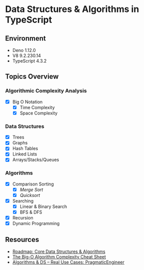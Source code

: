 # Data Structures & Algorithms in TypeScript

## Environment
- <span title="July 2021">Deno 1.12.0</span>
- V8 9.2.230.14
- TypeScript 4.3.2


## Topics Overview

### Algorithmic Complexity Analysis
- [X] Big O Notation
  - [X] Time Complexity
  - [X] Space Complexity

### Data Structures
- [X] Trees
- [X] Graphs
- [X] Hash Tables
- [X] Linked Lists
- [X] Arrays/Stacks/Queues

### Algorithms
- [X] Comparison Sorting
  - [X] *Merge Sort*
  - [X] *Quicksort*
- [X] Searching
  - [X] Linear & Binary Search
  - [X] BFS & DFS
- [X] Recursion
- [X] Dynamic Programming

## Resources
- [Roadmap: Core Data Structures & Algorithms](https://coggle.it/diagram/W5E5tqYlrXvFJPsq/t/master-the-interview-click-here-for-course-link "Course and Mindmap by Andrei Neagoie")
- [The Big-O Algorithm Complexity Cheat Sheet](https://www.bigocheatsheet.com/ "Big O Cheat Sheet")
- [Algorithms & DS – Real Use Cases: PragmaticEngineer](https://blog.pragmaticengineer.com/data-structures-and-algorithms-i-actually-used-day-to-day/)